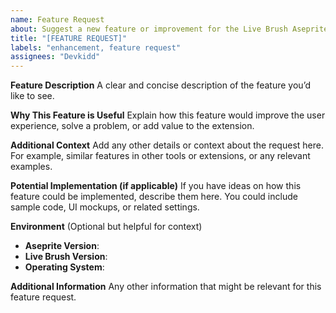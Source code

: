 ```yaml
---
name: Feature Request
about: Suggest a new feature or improvement for the Live Brush Aseprite extension
title: "[FEATURE REQUEST]"
labels: "enhancement, feature request"
assignees: "Devkidd"
---
```


**Feature Description**
A clear and concise description of the feature you’d like to see.

**Why This Feature is Useful**
Explain how this feature would improve the user experience, solve a problem, or add value to the extension.

**Additional Context**
Add any other details or context about the request here. For example, similar features in other tools or extensions, or any relevant examples.

**Potential Implementation (if applicable)**
If you have ideas on how this feature could be implemented, describe them here. You could include sample code, UI mockups, or related settings.

**Environment**
(Optional but helpful for context)
- **Aseprite Version**:
- **Live Brush Version**:
- **Operating System**:

**Additional Information**
Any other information that might be relevant for this feature request.
